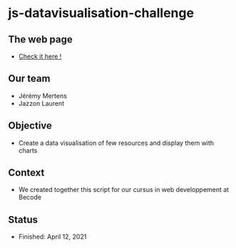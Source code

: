 # js-datavisualisation-challenge

## The web page

- [Check it here !](https://laurent-jazzon.github.io/js-data-visualisation/)

## Our team

- Jérémy Mertens
- Jazzon Laurent

## Objective

- Create a data visualisation of few resources and display them with charts

## Context 

- We created together this script for our cursus in web developpement at Becode

## Status 

- Finished: April 12, 2021